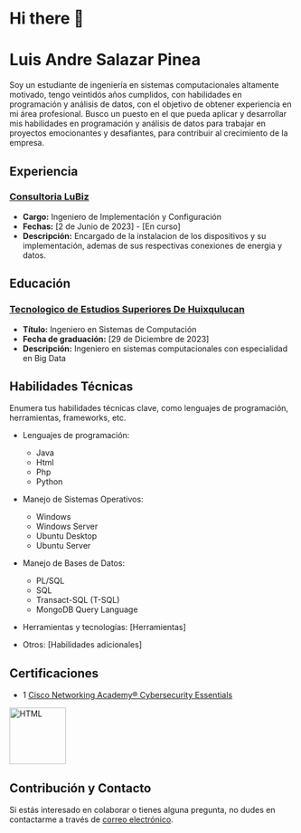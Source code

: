 # Hi there 👋

# Luis Andre Salazar Pinea

Soy un estudiante de ingeniería en sistemas computacionales altamente motivado, tengo veintidós años cumplidos, con habilidades en programación y análisis de datos, con el objetivo de obtener experiencia en mi área profesional. Busco un puesto en el que pueda aplicar y desarrollar mis habilidades en programación y análisis de datos para trabajar en proyectos emocionantes y desafiantes, para contribuir al crecimiento de la empresa.

## Experiencia

### [Consultoria LuBiz](https://lubiz.com.mx/)

- **Cargo:** Ingeniero de Implementación y Configuración
- **Fechas:** [2 de Junio de 2023] - [En curso]
- **Descripción:** Encargado de la instalacion de los dispositivos y su implementación, ademas de sus respectivas conexiones de energia y datos. 

## Educación

### [Tecnologico de Estudios Superiores De Huixqulucan](https://teshuixquilucan.edomex.gob.mx/)

- **Título:** Ingeniero en Sistemas de Computación
- **Fecha de graduación:** [29 de Diciembre de 2023]
- **Descripción:** Ingeniero en sistemas computacionales con especialidad en Big Data

## Habilidades Técnicas

Enumera tus habilidades técnicas clave, como lenguajes de programación, herramientas, frameworks, etc.

- Lenguajes de programación:
    - Java
    - Html
    - Php
    - Python
  
- Manejo de Sistemas Operativos:
    - Windows
    - Windows Server
    - Ubuntu Desktop
    - Ubuntu Server

- Manejo de Bases de Datos:
    - PL/SQL     
    - SQL     
    - Transact-SQL (T-SQL)     
    - MongoDB Query Language




- Herramientas y tecnologías: [Herramientas]

- Otros: [Habilidades adicionales]


## Certificaciones
- 1 [Cisco Networking Academy® Cybersecurity Essentials](https://www.credly.com/badges/1ff08551-271b-4bb8-bdfb-676a80c7b171/public_url)

<img src="https://images.credly.com/size/340x340/images/054913b2-e271-49a2-a1a4-9bf1c1f9a404/CyberEssentials.png" alt="HTML" width="100">




## Contribución y Contacto

Si estás interesado en colaborar o tienes alguna pregunta, no dudes en contactarme a través de [correo electrónico](mailto:luisandre17@outlook.es).

